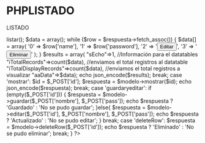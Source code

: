 # PHPLISTADO
LISTADO
<?php
require_once 'model.php';

ini_set('display_errors', 1);
ini_set('display_startup_errors', 1);
error_reporting(E_ALL);

$modelo = new Usuarios(); //4

switch ($_GET['op']) { //6
	case 'listar': //7
		$respuesta = $modelo->listar();
		$data = array();
			while ($row = $respuesta->fetch_assoc()) {
				$data[] = array(
					'0' => $row['name'],
					'1' => $row['password'],
					'2' => '<button class="btn btn-warning" onclick="mostrar('.$row['id'].')">Editar</button>',
					'3' => '<button class="btn btn-danger" onclick="deleteRow('.$row['id'].')">Eliminar</button>'
				);
			}

		$results = array(
 			"sEcho"=>1, //Información para el datatables
 			"iTotalRecords"=>count($data), //enviamos el total registros al datatable
 			"iTotalDisplayRecords"=>count($data), //enviamos el total registros a visualizar
 			"aaData"=>$data);

		echo json_encode($results);
	break;

	case 'mostrar':
		$id = $_POST['id'];
		$respuesta = $modelo->mostrar($id);
		echo json_encode($respuesta);
		break;



	case 'guardaryeditar':
		if (empty($_POST['id'])) {
			$respuesta = $modelo->guardar($_POST['nombre'], $_POST['pass']);
			echo $respuesta ? 'Guardado' : 'No se pudo guardar'; 
		}else{
			$respuesta = $modelo->editar($_POST['id'], $_POST['nombre'], $_POST['pass']);
			echo $respuesta ? 'Actualizado' : 'No se pudo editar'; 
		}
		break;



		case 'deleteRow':
			$respuesta = $modelo->deleteRow($_POST['id']);
			echo $respuesta ? 'Eliminado' : 'No se pudo eliminar'; 
		break;
	

}

?>
